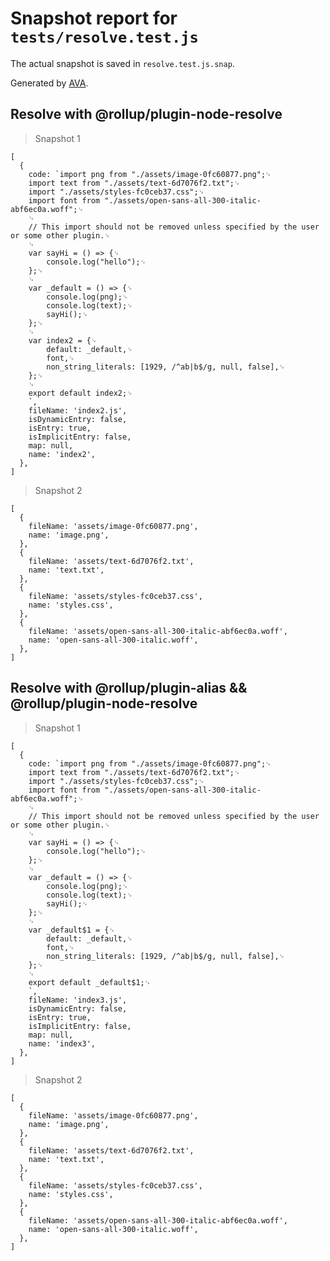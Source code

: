 # Snapshot report for `tests/resolve.test.js`

The actual snapshot is saved in `resolve.test.js.snap`.

Generated by [AVA](https://avajs.dev).

## Resolve with @rollup/plugin-node-resolve

> Snapshot 1

    [
      {
        code: `import png from "./assets/image-0fc60877.png";␊
        import text from "./assets/text-6d7076f2.txt";␊
        import "./assets/styles-fc0ceb37.css";␊
        import font from "./assets/open-sans-all-300-italic-abf6ec0a.woff";␊
        ␊
        // This import should not be removed unless specified by the user or some other plugin.␊
        ␊
        var sayHi = () => {␊
        	console.log("hello");␊
        };␊
        ␊
        var _default = () => {␊
        	console.log(png);␊
        	console.log(text);␊
        	sayHi();␊
        };␊
        ␊
        var index2 = {␊
        	default: _default,␊
        	font,␊
        	non_string_literals: [1929, /^ab|b$/g, null, false],␊
        };␊
        ␊
        export default index2;␊
        `,
        fileName: 'index2.js',
        isDynamicEntry: false,
        isEntry: true,
        isImplicitEntry: false,
        map: null,
        name: 'index2',
      },
    ]

> Snapshot 2

    [
      {
        fileName: 'assets/image-0fc60877.png',
        name: 'image.png',
      },
      {
        fileName: 'assets/text-6d7076f2.txt',
        name: 'text.txt',
      },
      {
        fileName: 'assets/styles-fc0ceb37.css',
        name: 'styles.css',
      },
      {
        fileName: 'assets/open-sans-all-300-italic-abf6ec0a.woff',
        name: 'open-sans-all-300-italic.woff',
      },
    ]

## Resolve with @rollup/plugin-alias && @rollup/plugin-node-resolve

> Snapshot 1

    [
      {
        code: `import png from "./assets/image-0fc60877.png";␊
        import text from "./assets/text-6d7076f2.txt";␊
        import "./assets/styles-fc0ceb37.css";␊
        import font from "./assets/open-sans-all-300-italic-abf6ec0a.woff";␊
        ␊
        // This import should not be removed unless specified by the user or some other plugin.␊
        ␊
        var sayHi = () => {␊
        	console.log("hello");␊
        };␊
        ␊
        var _default = () => {␊
        	console.log(png);␊
        	console.log(text);␊
        	sayHi();␊
        };␊
        ␊
        var _default$1 = {␊
        	default: _default,␊
        	font,␊
        	non_string_literals: [1929, /^ab|b$/g, null, false],␊
        };␊
        ␊
        export default _default$1;␊
        `,
        fileName: 'index3.js',
        isDynamicEntry: false,
        isEntry: true,
        isImplicitEntry: false,
        map: null,
        name: 'index3',
      },
    ]

> Snapshot 2

    [
      {
        fileName: 'assets/image-0fc60877.png',
        name: 'image.png',
      },
      {
        fileName: 'assets/text-6d7076f2.txt',
        name: 'text.txt',
      },
      {
        fileName: 'assets/styles-fc0ceb37.css',
        name: 'styles.css',
      },
      {
        fileName: 'assets/open-sans-all-300-italic-abf6ec0a.woff',
        name: 'open-sans-all-300-italic.woff',
      },
    ]
